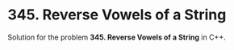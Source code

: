 # 345. Reverse Vowels of a String

Solution for the problem **345. Reverse Vowels of a String** in C++.